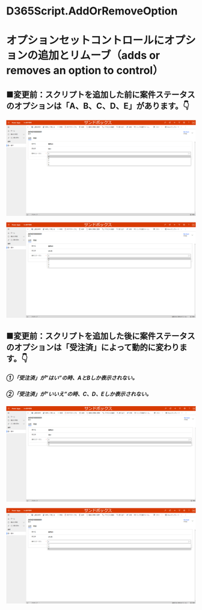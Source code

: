 # D365Script.AddOrRemoveOption
# オプションセットコントロールにオプションの追加とリムーブ（adds or removes an option to control）
## ■変更前：スクリプトを追加した前に案件ステータスのオプションは「A、B、C、D、E」があります。👇
![スクリプト追加前：受注済がはい](WebSite/image/image1.png "スクリプト追加前：受注済がはい")

![スクリプト追加前：受注済がいいえ](WebSite/image/image2.png "スクリプト追加前：受注済がいいえ")

## ■変更前：スクリプトを追加した後に案件ステータスのオプションは「受注済」によって動的に変わります。👇
##### ①「受注済」が”はい”の時、AとBしか表示されない。
##### ②「受注済」が”いいえ”の時、C、D、Eしか表示されない。

![スクリプト追加後：受注済がはい](WebSite/image/image3.png "スクリプト追加後：受注済がはい")

![スクリプト追加後：受注済がいいえ](WebSite/image/image4.png "スクリプト追加前：受注済がいいえ")
